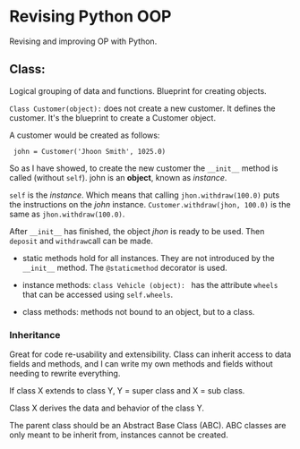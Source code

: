 # Revising Python OOP

Revising and improving OP with Python.

## Class:

Logical grouping of data and functions. Blueprint for creating objects.

`Class Customer(object):` does not create a new customer. It defines the customer. It's the blueprint to create a Customer object.

A customer would be created as follows:

` john = Customer('Jhoon Smith', 1025.0)`

So as I have showed, to create the new customer the `__init__` method is called (without `self`). john is an **object**, known as *instance*.

`self` is the *instance*. Which means that calling `jhon.withdraw(100.0)` puts the instructions on the *john* instance. `Customer.withdraw(jhon, 100.0)` is the same as `jhon.withdraw(100.0)`.

After `__init__` has finished, the object *jhon* is ready to be used. Then `deposit` and `withdraw`call can be made.

* static methods hold for all instances. They are not introduced by the `__init__` method. The `@staticmethod` decorator is used.

* instance methods: `class Vehicle (object): ` has the attribute `wheels` that can be accessed using `self.wheels`.

* class methods: methods not bound to an object, but to a class.

### Inheritance

Great for code re-usability and extensibility. Class can inherit access to data fields and methods, and I can write my own methods and fields without needing to rewrite everything.

If class X extends to class Y, Y = super class and X = sub class.

Class X derives the data and behavior of the class Y.

The parent class should be an Abstract Base Class (ABC). ABC classes are only meant to be inherit from, instances cannot be created.